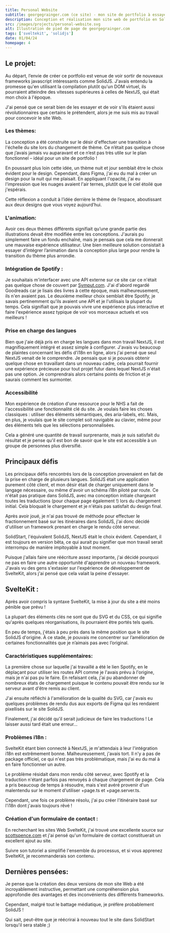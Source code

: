 ```yaml
---
title: Personal Website
subtitle: georgegrainger.com (ce site) - mon site de portfolio à essayer et à montrer !
description: Conception et réalisation mon site web de portfolio en SolidJS puis à nouveau dans SvelteKit, en me concentrant sur la création d'animations accessibles mais agréables lors du changement de thème. De plus, le site dispose de fonctionnalités telles que la prise en charge des langues, les transitions de page et l'intégration avec l'API Spotify.
src: /images/projects/personal-website.svg
alt: Illustration de pied de page de georgegrainger.com
tags: ['sveltekit', 'solidjs']
date: 01/04/24
homepage: 4
---
```


## Le projet:

Au départ, l’envie de créer ce portfolio est venue de voir sortir de nouveaux frameworks javascript intéressants comme SolidJS. J'avais entendu la promesse qu'en utilisant la compilation plutôt qu'un DOM virtuel, ils pourraient atteindre des vitesses supérieures à celles de NextJS, qui était mon choix à l'époque.

J'ai pensé que ce serait bien de les essayer et de voir s'ils étaient aussi révolutionnaires que certains le prétendent, alors je me suis mis au travail pour concevoir le site Web.

### Les thèmes:

La conception a été construite sur le désir d'effectuer une transition à l'échelle du site lors du changement de thème. Ce n’était pas quelque chose que j’avais jamais vu auparavant et ce n’est pas très utile sur le plan fonctionnel – idéal pour un site de portfolio !

En poussant plus loin cette idée, un thème nuit et jour semblait être le choix évident pour le design. Cependant, dans Figma, j'ai eu du mal à créer un design pour la nuit qui me plaisait. En appliquant l'opacité, j'ai eu l'impression que les nuages avaient l'air ternes, plutôt que le ciel étoilé que j'espérais.

Cette réflexion a conduit à l’idée derrière le thème de l’espace, aboutissant aux deux designs que vous voyez aujourd’hui.

### L'animation:

Avoir ces deux thèmes différents signifiait qu’une grande partie des illustrations devait être modifiée entre les conceptions. J'aurais pu simplement faire un fondu enchaîné, mais je pensais que cela me donnerait une mauvaise expérience utilisateur. Une bien meilleure solution consistait à essayer d’intégrer l’animation dans la conception plus large pour rendre la transition du thème plus arrondie.

### Intégration de Spotify :

Je souhaitais m'interfacer avec une API externe sur ce site car ce n'était pas quelque chose de couvert par [Symput.com](https://www.symput.com/). J'ai d'abord regardé Goodreads car je lisais des livres à cette époque, mais malheureusement, ils n'en avaient pas. Le deuxième meilleur choix semblait être Spotify, je savais pertinemment qu'ils avaient une API et je l'utilisais la plupart du temps. Cela signifiait que je pouvais vivre une expérience plus interactive et faire l'expérience assez typique de voir vos morceaux actuels et vos meilleurs !

### Prise en charge des langues

Bien que j'aie déjà pris en charge les langues dans mon travail NextJS, il est magnifiquement intégré et assez simple à configurer. J'avais vu beaucoup de plaintes concernant les défis d'i18n en ligne, alors j'ai pensé que seul NextJS venait de le comprendre. Je pensais que si je pouvais obtenir quelque chose en travaillant dans un nouveau cadre, cela pourrait fournir une expérience précieuse pour tout projet futur dans lequel NextJS n'était pas une option. Je comprendrais alors certains points de friction et je saurais comment les surmonter.

### Accessibilité

Mon expérience de création d'une ressource pour le NHS a fait de l'accessibilité une fonctionnalité clé du site. Je voulais faire les choses classiques : utiliser des éléments sémantiques, des aria-labels, etc. Mais, en plus, je voulais que le site complet soit navigable au clavier, même pour des éléments tels que les sélections personnalisées.

Cela a généré une quantité de travail surprenante, mais je suis satisfait du résultat et je pense qu'il est bon de savoir que le site est accessible à un groupe de personnes plus diversifié.

## Principaux défis

Les principaux défis rencontrés lors de la conception provenaient en fait de la prise en charge de plusieurs langues. SolidJS était une application purement côté client, et mon désir était de charger uniquement dans le langage nécessaire, ou même d'avoir un schéma i18n piloté par route. Ce n'était pas pratique dans SolidJS, avec ma conception initiale chargeant toutes les traductions (pour chaque page également !) lors du chargement initial. Cela bloquait le chargement et je n'étais pas satisfait du design final.

Après avoir joué, je n'ai pas trouvé de méthode pour effectuer le fractionnement basé sur les itinéraires dans SolidJS, j'ai donc décidé d'utiliser un framework prenant en charge le rendu côté serveur.

SolidStart, l'équivalent SolidJS, NextJS était le choix évident. Cependant, il est toujours en version bêta, ce qui aurait pu signifier que mon travail serait interrompu de manière impitoyable à tout moment.

Puisque j'allais faire une réécriture assez importante, j'ai décidé pourquoi ne pas en faire une autre opportunité d'apprendre un nouveau framework. J'avais vu des gens s'extasier sur l'expérience de développement de SvelteKit, alors j'ai pensé que cela valait la peine d'essayer.

## SvelteKit :
Après avoir compris la syntaxe SvelteKit, la mise à jour du site a été moins pénible que prévu !

La plupart des éléments clés ne sont que du SVG et du CSS, ce qui signifie qu'après quelques réorganisations, ils pourraient être portés tels quels.

En peu de temps, j'étais à peu près dans la même position que le site SolidJS d'origine. À ce stade, je pouvais me concentrer sur l’amélioration de certaines fonctionnalités que je n’aimais pas avec l’original.

### Caractéristiques supplémentaires:

La première chose sur laquelle j'ai travaillé a été le lien Spotify, en le déplaçant pour utiliser les routes API comme je l'avais prévu à l'origine, mais je n'ai pas pu le faire. En refaisant cela, j'ai pu abandonner de nombreux états de chargement puisque le contenu pouvait être rendu sur le serveur avant d'être remis au client.

J'ai ensuite réfléchi à l'amélioration de la qualité du SVG, car j'avais eu quelques problèmes de rendu dus aux exports de Figma qui les rendaient pixellisés sur le site SolidJS.

Finalement, j'ai décidé qu'il serait judicieux de faire les traductions ! Le laisser aussi tard était une erreur...

### Problèmes i18n :
SvelteKit étant bien connecté à NextJS, je m'attendais à leur l'intégration i18n est extrêmement bonne. Malheureusement, j'avais tort. Il n'y a pas de package officiel, ce qui n'est pas très problématique, mais j'ai eu du mal à en faire fonctionner un autre.

Le problème résidait dans mon rendu côté serveur, avec Spotify et la traduction n'étant parfois pas renvoyés à chaque chargement de page. Cela a pris beaucoup de temps à résoudre, mais s'est avéré provenir d'un malentendu sur le moment d'utiliser +page.ts et +page.server.ts.

Cependant, une fois ce problème résolu, j'ai pu créer l'itinéraire basé sur l'i18n dont j'avais toujours rêvé !

### Création d'un formulaire de contact :
En recherchant les sites Web SvelteKit, j'ai trouvé une excellente source sur [scottspence.com](https://www.scottspence.com/) et j'ai pensé qu'un formulaire de contact constituerait un excellent ajout au site.

Suivre son tutoriel a simplifié l'ensemble du processus, et si vous apprenez SvelteKit, je recommanderais son contenu.

## Dernières pensées:
Je pense que la création des deux versions de mon site Web a été incroyablement instructive, permettant une compréhension plus approfondie des avantages et des inconvénients des différents frameworks.

Cependant, malgré tout le battage médiatique, je préfère probablement SolidJS !

Qui sait, peut-être que je réécrirai à nouveau tout le site dans SolidStart lorsqu'il sera stable ;)